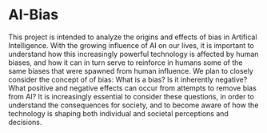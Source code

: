 # AI-Bias

This project is intended to analyze the origins and effects of bias in Artifical Intelligence.
With the growing influence of AI on our lives, it is important to understand how this increasingly powerful technology is
affected by human biases, and how it can in turn serve to reinforce in humans some of the same biases that were spawned from
human influence. We plan to closely consider the concept of of bias: What is a bias? Is it inherently negative? What positive and negative 
effects can occur from attempts to remove bias from AI? It is increasingly essential to consider these questions, in order to understand
the consequences for society, and to become aware of how the technology is shaping both individual and societal perceptions and decisions.
